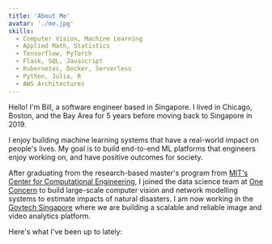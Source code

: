```yaml
---
title: 'About Me'
avatar: './me.jpg'
skills:
  - Computer Vision, Machine Learning
  - Applied Math, Statistics
  - Tensorflow, PyTorch
  - Flask, SQL, Javascript
  - Kubernetes, Docker, Serverless
  - Python, Julia, R
  - AWS Architectures
---
```


Hello! I'm Bill, a software engineer based in Singapore. I lived in Chicago, Boston, and the Bay Area for 5 years before moving back to Singapore in 2019.

I enjoy building machine learning systems that have a real-world impact on people's lives. My goal is to build end-to-end ML platforms that engineers enjoy working on, and have positive outcomes for society.

After graduating from the research-based master's program from [MIT's Center for Computational Engineering](http://cce.mit.edu/), I joined the data science team at [One Concern](https://www.oneconcern.com) to build large-scale computer vision and network modelling systems to estimate impacts of natural disasters. I am now working in the [Govtech Singapore](https://www.tech.gov.sg) where we are building a scalable and reliable image and video analytics platform.

Here's what I've been up to lately:

